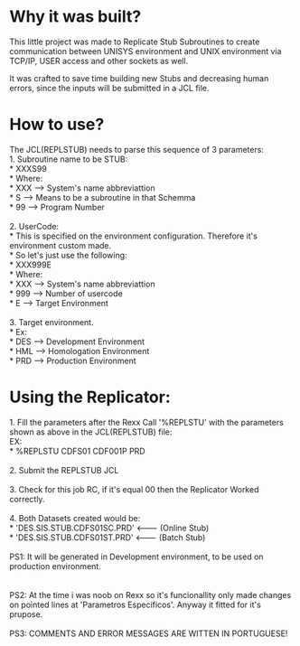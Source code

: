

<h1>Why it was built?</h1>
                                                      
This little project was made to Replicate Stub Subroutines to create communication between UNISYS environment and UNIX environment via 
TCP/IP, USER access and other sockets as well.

It was crafted to save time building new Stubs and decreasing human errors, since the inputs will be submitted in a JCL file.
                                          
                                          
<h1>How to use?</h1>
The JCL(REPLSTUB) needs to parse this sequence of 3 parameters:
<br>
1. Subroutine name to be STUB:</br>
*     XXXS99</br>
*     Where:</br>
*     XXX --> System's name abbreviattion</br>
*     S   --> Means to be a subroutine in that Schemma</br>
*     99  --> Program Number</br>
<br>
2. UserCode:</br>
*   This is specified on the environment configuration. Therefore it's environment custom made. </br>
*   So let's just use the following:</br>
*     XXX999E</br>
*     Where:</br>
*       XXX --> System's name abbreviattion</br>
*       999 --> Number of usercode</br>
*       E   --> Target Environment</br>
<br>
3. Target environment. </br>
*   Ex: </br>
*     DES --> Development Environment</br>
*     HML --> Homologation Environment</br>
*     PRD --> Production Environment</br>
      
      
<h1>Using the Replicator:</h1>
1. Fill the parameters after the Rexx Call '%REPLSTU' with the parameters shown as above in the JCL(REPLSTUB) file:</br>
   EX:</br>
* %REPLSTU  CDFS01 CDF001P PRD</br>
</br>  
2. Submit the REPLSTUB JCL</br>
</br>
3. Check for this job RC, if it's equal 00 then the Replicator Worked correctly. </br>
</br>
4. Both Datasets created would be:</br>
* 'DES.SIS.STUB.CDFS01SC.PRD'   <--- (Online Stub)</br>
* 'DES.SIS.STUB.CDFS01ST.PRD'   <--- (Batch Stub)</br>
</br>
  PS1: It will be generated in Development environment, to be used on production environment.</br>
</br>
</br>
  PS2: At the time i was noob on Rexx so it's funcionallity only made changes on pointed lines at 'Parametros Especificos'.
  Anyway it fitted for it's prupose.</br>
</br>
  PS3: COMMENTS AND ERROR MESSAGES ARE WITTEN IN PORTUGUESE!</br>
  </br></br></br>
  
